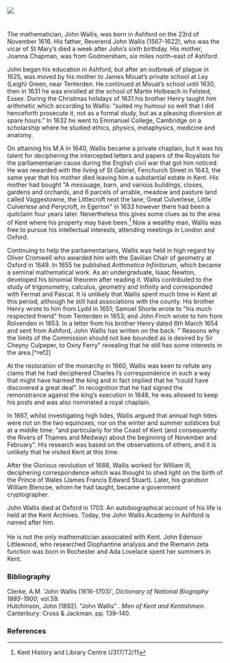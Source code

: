 <a href="https://dev.visual-essays.app"><img src="https://dev-visual-essays.netlify.app/images/ve-button.png"></a>

<param ve-config title="John Wallis (1616-1703)" author="Barnaby Russell and Michelle Crowther" layout="vtl" banner="/images/banners/17c.jpg"> 

<param ve-entity eid="Q725261" aliases="Ashford">
<param ve-entity eid="Q632173" aliases="Godmersham">
<param ve-entity eid="Q614560" aliases="Tenterden">



#

The mathematician, John Wallis, was born in Ashford on the 23rd of November 1616. His father, Reverend John Wallis (1567-1622), who was the vicar of St Mary’s died a week after John’s sixth birthday. His mother, Joanna Chapman, was from Godmersham, six miles north-east of Ashford.
<param ve-image url="https://upload.wikimedia.org/wikipedia/commons/f/f5/St_Mary%27s_Church_Ashford_Kent_04.JPG" label="St Mary's Church, Ashford" attribution="Ad Meskens via Wikimedia Commons" license="CC BY-SA 4.0">

John began his education in Ashford, but after an outbreak of plague in 1625, was moved by his mother to James Mouat’s private school at Ley (Leigh) Green, near Tenterden.  He continued at Mouat’s school until 1630, then in 1631 he was enrolled at the school of Martin Holbeach in Felsted, Essex. During the Christmas holidays of 1631 his brother Henry taught him arithmetic which according to Wallis: “suited my humour so well that I did henceforth prosecute it, not as a formal study, but as a pleasing diversion at spare hours.” In 1632 he went to Emmanuel College, Cambridge on a scholarship where he studied ethics, physics, metaphysics, medicine and anatomy. 
<param ve-image url="https://upload.wikimedia.org/wikipedia/commons/3/37/The_Woolpack_Hotel%2C_Tenterden_-_geograph.org.uk_-_2123859.jpg" label="The Woolpack Hotel, Tenterden" attribution="Oast House Archive, via Wikimedia Commons" license="CC BY-SA 2.0">

On attaining his M.A in 1640, Wallis became a private chaplain, but it was his talent for deciphering the intercepted letters and papers of the Royalists for the parliamentarian cause during the English civil war that got him noticed. He was rewarded with the living of St Gabriel, Fenchurch Street in 1643, the same year that his mother died leaving him a substantial estate in Kent. His mother had bought "A messuage, barn, and various buildings, closes, gardens and orchards, and 6 parcels of arrable, meadow and pasture land called Vaggestowne, the Littlecroft next the lane, Great Culverlese, Little Culverlese and Perycroft, in Egerton" in 1633 however there had been a quitclaim four years later. Nevertheless this gives some clues as to the area of Kent where his property may have been.[^ref1] Now a wealthy man, Wallis was free to pursue his intellectual interests, attending meetings in London and Oxford. 

Continuing to help the parliamentarians, Wallis was held in high regard by Oliver Cromwell who awarded him with the Savilian Chair of geometry at Oxford in 1649.  In 1655 he published _Arithmetica Infinitorum_, which became a seminal mathematical work. As an undergraduate, Isaac Newton, developed his binomial theorem after reading it. Wallis contributed to the study of trigonometry, calculus, geometry and infinity and corresponded with Fermat and Pascal. It is unlikely that Wallis spent much time in Kent at this period, although he still had associations with the county.  His brother Henry wrote to him from Lydd in 1651; Samuel Shorte wrote to "his much respected friend" from Tenterden in 1653; and John Finch wrote to him from Rolvenden in 1653.  In a letter from his brother Henry dated 6th March 1654 and sent from Ashford, John Wallis has written on the back: "`Reasons why the limits of the Commission should not bee bounded as is desired by Sir Cheyny Culpeper, to Oxny Ferry" revealing that he still has some interests in the area.[^ref2]
<param ve-image url="https://upload.wikimedia.org/wikipedia/commons/2/24/Oliver_Cromwell_by_Samuel_Cooper.jpg" label="Oliver Cromwell" attribution="After Samuel Cooper, Public domain, via Wikimedia Commons">

At the restoration of the monarchy in 1660, Wallis was keen to refute any clams that he had deciphered Charles I’s correspondence in such a way that might have harmed the king and in fact implied that he “could have discovered a great deal”. In recognition that he had signed the remonstrance against the king’s execution in 1648, he was allowed to keep his posts and was also nominated a royal chaplain.
<param ve-image url="https://upload.wikimedia.org/wikipedia/commons/8/89/John_Wallis_by_Sir_Godfrey_Kneller%2C_Bt.jpg" label="John Wallis by Sir Godfrey Kneller, Bt" attribution="After Godfrey Kneller, Public domain, via Wikimedia Commons">

In 1667, whilst investigating high tides, Wallis argued that annual high tides were not on the two equinoxes, nor on the winter and summer solstices but at a middle time: “and particularly for the Coast of Kent (and consequently the Rivers of Thames and Medway) about the beginning of November and February”. His research was based on the observations of others, and it is unlikely that he visited Kent at this time.
<param ve-image url="https://upload.wikimedia.org/wikipedia/commons/e/ef/Tidal_mud%2C_River_Medway_-_geograph.org.uk_-_2139864.jpg" label="Tidal mud, River Medway" attribution="N Chadwick, via Wikimedia Commons" license="CC BY-SA 2.0"> 
       
After the Glorious revolution of 1688, Wallis worked for William III, deciphering correspondence which was thought to shed light on the birth of the Prince of Wales (James Francis Edward Stuart). Later, his grandson William Blencoe, whom he had taught, became a government cryptographer.
<param ve-image url="https://upload.wikimedia.org/wikipedia/commons/0/0d/Portrait_of_William_III_%284672159%29.jpg" label="William III" attribution="William Holl, Public domain, via Wikimedia Commons">

John Wallis died at Oxford in 1703. An autobiographical account of his life is held at the Kent Archives. Today, the John Wallis Academy in Ashford is named after him.
<br><br>
He is not the only mathematician associated with Kent. John Edensor Littlewood, who researched Diophantine analysis and the Riemann zeta function was born in Rochester and Ada Lovelace spent her summers in Kent.
<param ve-image url="https://upload.wikimedia.org/wikipedia/commons/9/9d/Christchurch_School%2C_Ashford_-_geograph.org.uk_-_1726560.jpg" label="Christchurch School (Now the John Wallis Academy), Ashford Kent" attribution="David Anstiss / Christchurch School, Ashford" license="CC BY-SA 2.0">

### Bibliography

Clerke, A.M. 'John Wallis (1616-1703)', _Dictionary of National Biography 1885-1900_, vol.59.   
Hutchinson, John (1892). "John Wallis" . _Men of Kent and Kentishmen_. Canterbury: Cross & Jackman. pp. 139–140.

### References

[^ref1]: Kent History and Library Centre U317/T2/11
[^ref1]: Correspondence of John Wallis (1616-1703). Volume I (1641-1659). Eds. Philip Beeley and Christoph J. Scriba. Oxford: OUP, 2003. 121.

